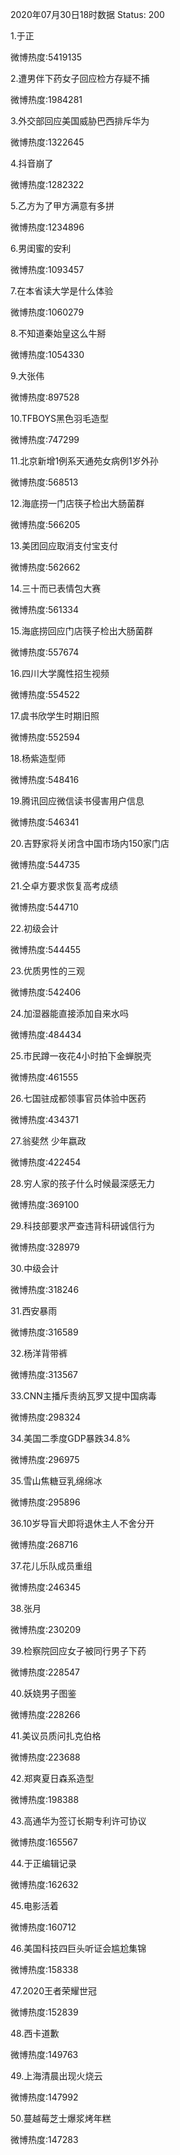 2020年07月30日18时数据
Status: 200

1.于正

微博热度:5419135

2.遭男伴下药女子回应检方存疑不捕

微博热度:1984281

3.外交部回应美国威胁巴西排斥华为

微博热度:1322645

4.抖音崩了

微博热度:1282322

5.乙方为了甲方满意有多拼

微博热度:1234896

6.男闺蜜的安利

微博热度:1093457

7.在本省读大学是什么体验

微博热度:1060279

8.不知道秦始皇这么牛掰

微博热度:1054330

9.大张伟

微博热度:897528

10.TFBOYS黑色羽毛造型

微博热度:747299

11.北京新增1例系天通苑女病例1岁外孙

微博热度:568513

12.海底捞一门店筷子检出大肠菌群

微博热度:566205

13.美团回应取消支付宝支付

微博热度:562662

14.三十而已表情包大赛

微博热度:561334

15.海底捞回应门店筷子检出大肠菌群

微博热度:557674

16.四川大学魔性招生视频

微博热度:554522

17.虞书欣学生时期旧照

微博热度:552594

18.杨紫造型师

微博热度:548416

19.腾讯回应微信读书侵害用户信息

微博热度:546341

20.吉野家将关闭含中国市场内150家门店

微博热度:544735

21.仝卓方要求恢复高考成绩

微博热度:544710

22.初级会计

微博热度:544455

23.优质男性的三观

微博热度:542406

24.加湿器能直接添加自来水吗

微博热度:484434

25.市民蹲一夜花4小时拍下金蝉脱壳

微博热度:461555

26.七国驻成都领事官员体验中医药

微博热度:434371

27.翁斐然 少年嬴政

微博热度:422454

28.穷人家的孩子什么时候最深感无力

微博热度:369100

29.科技部要求严查违背科研诚信行为

微博热度:328979

30.中级会计

微博热度:318246

31.西安暴雨

微博热度:316589

32.杨洋背带裤

微博热度:313567

33.CNN主播斥责纳瓦罗又提中国病毒

微博热度:298324

34.美国二季度GDP暴跌34.8%

微博热度:296975

35.雪山焦糖豆乳绵绵冰

微博热度:295896

36.10岁导盲犬即将退休主人不舍分开

微博热度:268716

37.花儿乐队成员重组

微博热度:246345

38.张月

微博热度:230209

39.检察院回应女子被同行男子下药

微博热度:228547

40.妖娆男子图鉴

微博热度:228266

41.美议员质问扎克伯格

微博热度:223688

42.郑爽夏日森系造型

微博热度:198388

43.高通华为签订长期专利许可协议

微博热度:165567

44.于正编辑记录

微博热度:162632

45.电影活着

微博热度:160712

46.美国科技四巨头听证会尴尬集锦

微博热度:158338

47.2020王者荣耀世冠

微博热度:152839

48.西卡道歉

微博热度:149763

49.上海清晨出现火烧云

微博热度:147992

50.蔓越莓芝士爆浆烤年糕

微博热度:147283

